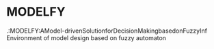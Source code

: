 # MODELFY
.:MODELFY:AModel-drivenSolutionforDecisionMakingbasedonFuzzyInf
Environment of model design based on fuzzy automaton

